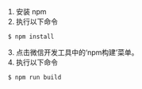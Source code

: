1. 安装 npm
2. 执行以下命令
```
 $ npm install
 ```
3. 点击微信开发工具中的‘npm构建’菜单。
4. 执行以下命令
```
 $ npm run build
 ```
